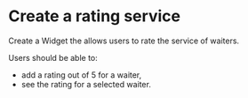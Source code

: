 # Create a rating service 

Create a Widget the allows users to rate the service of waiters.

Users should be able to:

* add a rating out of 5 for a waiter,
* see the rating for a selected waiter.

